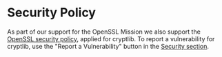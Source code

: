 # Security Policy

As part of our support for the OpenSSL Mission we also support the [OpenSSL
security policy](https://openssl-library.org/policies/general/security-policy/index.html),
applied for cryptlib.  To report a vulnerability for cryptlib, use the "Report
a Vulnerability" button in the 
[Security section](https://github.com/cryptlib/cryptlib/security).
